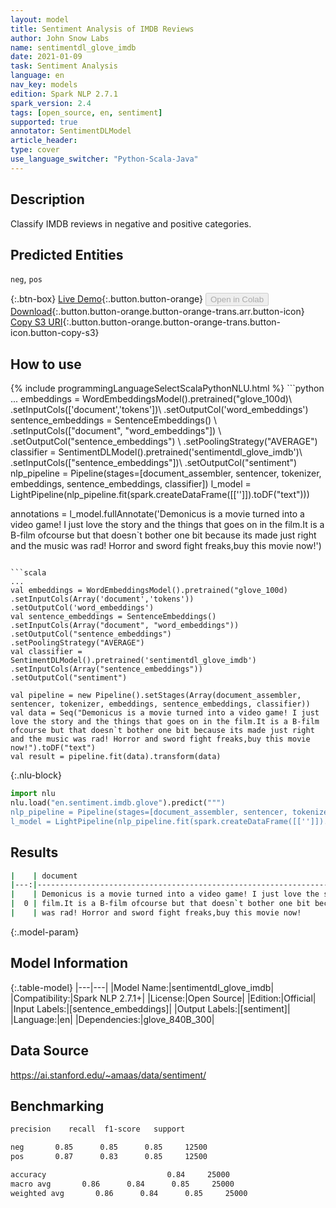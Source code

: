```yaml
---
layout: model
title: Sentiment Analysis of IMDB Reviews
author: John Snow Labs
name: sentimentdl_glove_imdb
date: 2021-01-09
task: Sentiment Analysis
language: en
nav_key: models
edition: Spark NLP 2.7.1
spark_version: 2.4
tags: [open_source, en, sentiment]
supported: true
annotator: SentimentDLModel
article_header:
type: cover
use_language_switcher: "Python-Scala-Java"
---
```


## Description

Classify IMDB reviews in negative and positive categories.

## Predicted Entities

`neg`, `pos`

{:.btn-box}
[Live Demo](https://demo.johnsnowlabs.com/public/SENTIMENT_EN/){:.button.button-orange}
<button class="button button-orange" disabled>Open in Colab</button>
[Download](https://s3.amazonaws.com/auxdata.johnsnowlabs.com/public/models/sentimentdl_glove_imdb_en_2.7.1_2.4_1610208660282.zip){:.button.button-orange.button-orange-trans.arr.button-icon}
[Copy S3 URI](s3://auxdata.johnsnowlabs.com/public/models/sentimentdl_glove_imdb_en_2.7.1_2.4_1610208660282.zip){:.button.button-orange.button-orange-trans.button-icon.button-copy-s3}

## How to use



<div class="tabs-box" markdown="1">
{% include programmingLanguageSelectScalaPythonNLU.html %}
```python
...
embeddings = WordEmbeddingsModel().pretrained("glove_100d)\
.setInputCols(['document','tokens'])\
.setOutputCol('word_embeddings')
sentence_embeddings = SentenceEmbeddings() \
.setInputCols(["document", "word_embeddings"]) \
.setOutputCol("sentence_embeddings") \
.setPoolingStrategy("AVERAGE")
classifier = SentimentDLModel().pretrained('sentimentdl_glove_imdb')\
.setInputCols(["sentence_embeddings"])\
.setOutputCol("sentiment")
nlp_pipeline = Pipeline(stages=[document_assembler, sentencer, tokenizer, embeddings, sentence_embeddings, classifier])
l_model = LightPipeline(nlp_pipeline.fit(spark.createDataFrame([['']]).toDF("text")))

annotations = l_model.fullAnnotate('Demonicus is a movie turned into a video game! I just love the story and the things that goes on in the film.It is a B-film ofcourse but that doesn`t bother one bit because its made just right and the music was rad! Horror and sword fight freaks,buy this movie now!')
```

```scala
...
val embeddings = WordEmbeddingsModel().pretrained("glove_100d)
.setInputCols(Array('document','tokens'))
.setOutputCol('word_embeddings')
val sentence_embeddings = SentenceEmbeddings()
.setInputCols(Array("document", "word_embeddings"))
.setOutputCol("sentence_embeddings")
.setPoolingStrategy("AVERAGE")
val classifier = SentimentDLModel().pretrained('sentimentdl_glove_imdb')
.setInputCols(Array("sentence_embeddings"))
.setOutputCol("sentiment")

val pipeline = new Pipeline().setStages(Array(document_assembler, sentencer, tokenizer, embeddings, sentence_embeddings, classifier))
val data = Seq("Demonicus is a movie turned into a video game! I just love the story and the things that goes on in the film.It is a B-film ofcourse but that doesn`t bother one bit because its made just right and the music was rad! Horror and sword fight freaks,buy this movie now!").toDF("text")
val result = pipeline.fit(data).transform(data)
```



{:.nlu-block}
```python
import nlu
nlu.load("en.sentiment.imdb.glove").predict(""")
nlp_pipeline = Pipeline(stages=[document_assembler, sentencer, tokenizer, embeddings, sentence_embeddings, classifier])
l_model = LightPipeline(nlp_pipeline.fit(spark.createDataFrame([['']]).toDF(""")
```

</div>

## Results

```bash
|    | document                                                                                                 | sentiment     |
|---:|---------------------------------------------------------------------------------------------------------:|--------------:|
|    | Demonicus is a movie turned into a video game! I just love the story and the things that goes on in the  |               |
|  0 | film.It is a B-film ofcourse but that doesn`t bother one bit because its made just right and the music   | positive      |
|    | was rad! Horror and sword fight freaks,buy this movie now!                                               |               |

```

{:.model-param}
## Model Information

{:.table-model}
|---|---|
|Model Name:|sentimentdl_glove_imdb|
|Compatibility:|Spark NLP 2.7.1+|
|License:|Open Source|
|Edition:|Official|
|Input Labels:|[sentence_embeddings]|
|Output Labels:|[sentiment]|
|Language:|en|
|Dependencies:|glove_840B_300|

## Data Source

https://ai.stanford.edu/~amaas/data/sentiment/

## Benchmarking

```bash
precision    recall  f1-score   support

neg       0.85      0.85      0.85     12500
pos       0.87      0.83      0.85     12500

accuracy                           0.84     25000
macro avg       0.86      0.84      0.85     25000
weighted avg       0.86      0.84      0.85     25000

```